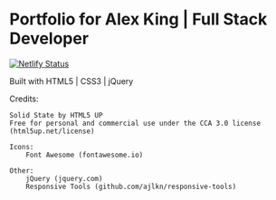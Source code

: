 # Portfolio for Alex King | Full Stack Developer

[![Netlify Status](https://api.netlify.com/api/v1/badges/7e63ae47-2801-485c-9b48-0a936dde5bdf/deploy-status)](https://app.netlify.com/sites/alex-ak/deploys)

Built with HTML5 | CSS3 | jQuery 

Credits:

	Solid State by HTML5 UP
	Free for personal and commercial use under the CCA 3.0 license (html5up.net/license)

	Icons:
		Font Awesome (fontawesome.io)

	Other:
		jQuery (jquery.com)
		Responsive Tools (github.com/ajlkn/responsive-tools)
